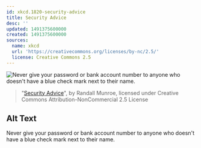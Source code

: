 ```yaml
---
id: xkcd.1820-security-advice
title: Security Advice
desc: ''
updated: 1491375600000
created: 1491375600000
sources:
  name: xkcd
  url: 'https://creativecommons.org/licenses/by-nc/2.5/'
  license: Creative Commons 2.5
---
```

![Never give your password or bank account number to anyone who doesn't have a blue check mark next to their name.](https://imgs.xkcd.com/comics/security_advice.png)
> "[Security Advice](https://xkcd.com/1820/)", by Randall Munroe, licensed under Creative Commons Attribution-NonCommercial 2.5 License

## Alt Text
Never give your password or bank account number to anyone who doesn't have a blue check mark next to their name.
